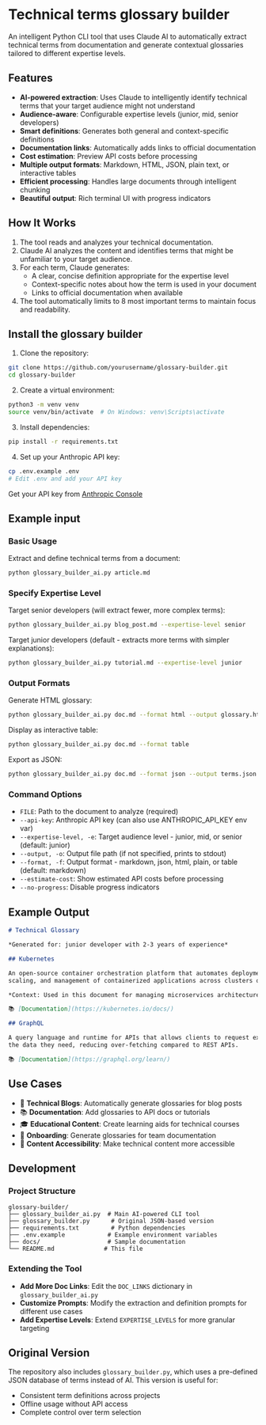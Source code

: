 # Technical terms glossary builder

An intelligent Python CLI tool that uses Claude AI to automatically extract technical terms from documentation and generate contextual glossaries tailored to different expertise levels.

## Features

- **AI-powered extraction**: Uses Claude to intelligently identify technical terms that your target audience might not understand
- **Audience-aware**: Configurable expertise levels (junior, mid, senior developers)
- **Smart definitions**: Generates both general and context-specific definitions
- **Documentation links**: Automatically adds links to official documentation
- **Cost estimation**: Preview API costs before processing
- **Multiple output formats**: Markdown, HTML, JSON, plain text, or interactive tables
- **Efficient processing**: Handles large documents through intelligent chunking
- **Beautiful output**: Rich terminal UI with progress indicators

## How It Works

1. The tool reads and analyzes your technical documentation.
2. Claude AI analyzes the content and identifies terms that might be unfamiliar to your target audience.
3. For each term, Claude generates:
   - A clear, concise definition appropriate for the expertise level
   - Context-specific notes about how the term is used in your document
   - Links to official documentation when available
4. The tool automatically limits to 8 most important terms to maintain focus and readability.

## Install the glossary builder

1. Clone the repository:
```bash
git clone https://github.com/yourusername/glossary-builder.git
cd glossary-builder
```

2. Create a virtual environment:
```bash
python3 -m venv venv
source venv/bin/activate  # On Windows: venv\Scripts\activate
```

3. Install dependencies:
```bash
pip install -r requirements.txt
```

4. Set up your Anthropic API key:
```bash
cp .env.example .env
# Edit .env and add your API key
```

Get your API key from [Anthropic Console](https://console.anthropic.com/)

## Example input

### Basic Usage

Extract and define technical terms from a document:
```bash
python glossary_builder_ai.py article.md
```

### Specify Expertise Level

Target senior developers (will extract fewer, more complex terms):
```bash
python glossary_builder_ai.py blog_post.md --expertise-level senior
```

Target junior developers (default - extracts more terms with simpler explanations):
```bash
python glossary_builder_ai.py tutorial.md --expertise-level junior
```

### Output Formats

Generate HTML glossary:
```bash
python glossary_builder_ai.py doc.md --format html --output glossary.html
```

Display as interactive table:
```bash
python glossary_builder_ai.py doc.md --format table
```

Export as JSON:
```bash
python glossary_builder_ai.py doc.md --format json --output terms.json
```

### Command Options

- `FILE`: Path to the document to analyze (required)
- `--api-key`: Anthropic API key (can also use ANTHROPIC_API_KEY env var)
- `--expertise-level, -e`: Target audience level - junior, mid, or senior (default: junior)
- `--output, -o`: Output file path (if not specified, prints to stdout)
- `--format, -f`: Output format - markdown, json, html, plain, or table (default: markdown)
- `--estimate-cost`: Show estimated API costs before processing
- `--no-progress`: Disable progress indicators

## Example Output

```markdown
# Technical Glossary

*Generated for: junior developer with 2-3 years of experience*

## Kubernetes

An open-source container orchestration platform that automates deployment, 
scaling, and management of containerized applications across clusters of hosts.

*Context: Used in this document for managing microservices architecture*

📚 [Documentation](https://kubernetes.io/docs/)

## GraphQL

A query language and runtime for APIs that allows clients to request exactly 
the data they need, reducing over-fetching compared to REST APIs.

📚 [Documentation](https://graphql.org/learn/)
```

## Use Cases

- 📝 **Technical Blogs**: Automatically generate glossaries for blog posts
- 📚 **Documentation**: Add glossaries to API docs or tutorials
- 🎓 **Educational Content**: Create learning aids for technical courses
- 👥 **Onboarding**: Generate glossaries for team documentation
- 🎯 **Content Accessibility**: Make technical content more accessible

## Development

### Project Structure
```
glossary-builder/
├── glossary_builder_ai.py  # Main AI-powered CLI tool
├── glossary_builder.py      # Original JSON-based version
├── requirements.txt         # Python dependencies
├── .env.example            # Example environment variables
├── docs/                   # Sample documentation
└── README.md              # This file
```

### Extending the Tool

- **Add More Doc Links**: Edit the `DOC_LINKS` dictionary in `glossary_builder_ai.py`
- **Customize Prompts**: Modify the extraction and definition prompts for different use cases
- **Add Expertise Levels**: Extend `EXPERTISE_LEVELS` for more granular targeting

## Original Version

The repository also includes `glossary_builder.py`, which uses a pre-defined JSON database of terms instead of AI. This version is useful for:
- Consistent term definitions across projects
- Offline usage without API access
- Complete control over term selection
